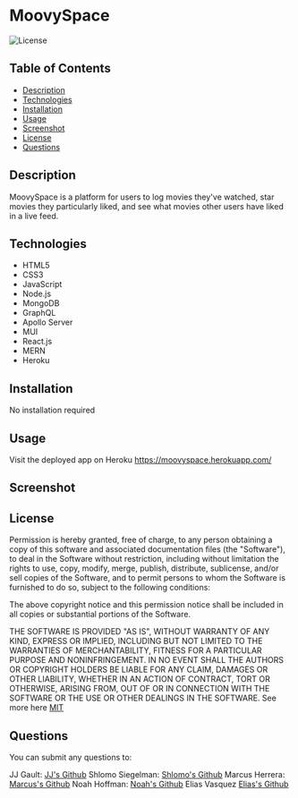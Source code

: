 # MoovySpace

![License](https://img.shields.io/badge/License-MIT-yellow.svg)

## Table of Contents

-   [Description](#description)
-   [Technologies](#technologies)
-   [Installation](#installation)
-   [Usage](#usage)
-   [Screenshot](#Screenshot)
-   [License](#license)
-   [Questions](#questions)

## Description

MoovySpace is a platform for users to log movies they've watched, star movies they particularly liked, and see what movies other users have liked in a live feed.

## Technologies

-   HTML5
-   CSS3
-   JavaScript
-   Node.js
-   MongoDB
-   GraphQL
-   Apollo Server
-   MUI
-   React.js
-   MERN
-   Heroku

## Installation

No installation required

## Usage

Visit the deployed app on Heroku
https://moovyspace.herokuapp.com/

## Screenshot

## License

Permission is hereby granted, free of charge, to any person obtaining a copy of this software and associated
documentation files (the "Software"), to deal in the Software without restriction, including without limitation the rights
to use, copy, modify, merge, publish, distribute, sublicense, and/or sell copies of the Software, and to permit persons to
whom the Software is furnished to do so, subject to the following conditions:

The above copyright notice and this permission notice shall be included in all copies or substantial portions of the Software.

THE SOFTWARE IS PROVIDED "AS IS", WITHOUT WARRANTY OF ANY KIND, EXPRESS OR IMPLIED,
INCLUDING BUT NOT LIMITED TO THE WARRANTIES OF MERCHANTABILITY, FITNESS FOR A PARTICULAR
PURPOSE AND NONINFRINGEMENT. IN NO EVENT SHALL THE AUTHORS OR COPYRIGHT HOLDERS BE LIABLE
FOR ANY CLAIM, DAMAGES OR OTHER LIABILITY, WHETHER IN AN ACTION OF CONTRACT, TORT OR
OTHERWISE, ARISING FROM, OUT OF OR IN CONNECTION WITH THE SOFTWARE OR THE USE OR OTHER
DEALINGS IN THE SOFTWARE. See more here [MIT](https://opensource.org/licenses/MIT)

## Questions

You can submit any questions to:

JJ Gault: [JJ's Github](https://github.com/jgault87)
Shlomo Siegelman: [Shlomo's Github](https://github.com/ssiegelman15)
Marcus Herrera: [Marcus's Github](https://github.com/mahiv87)
Noah Hoffman: [Noah's Github](https://github.com/Noah8863)
Elias Vasquez [Elias's Github](https://github.com/gokublue007)
